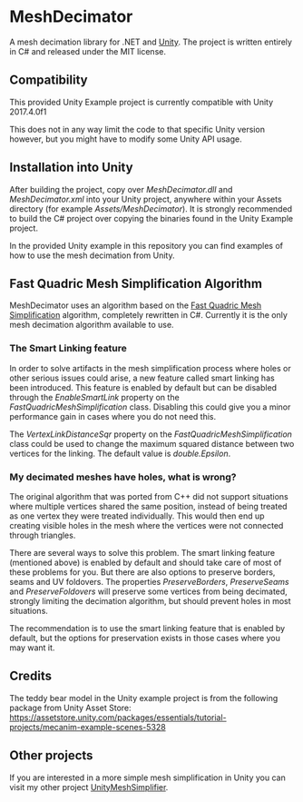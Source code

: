 # MeshDecimator
A mesh decimation library for .NET and [Unity](https://unity3d.com/). The project is written entirely in C# and released under the MIT license.

## Compatibility
This provided Unity Example project is currently compatible with Unity 2017.4.0f1

This does not in any way limit the code to that specific Unity version however, but you might have to modify some Unity API usage.

## Installation into Unity
After building the project, copy over *MeshDecimator.dll* and *MeshDecimator.xml* into your Unity project, anywhere within your Assets directory (for example *Assets/MeshDecimator*).
It is strongly recommended to build the C# project over copying the binaries found in the Unity Example project.

In the provided Unity example in this repository you can find examples of how to use the mesh decimation from Unity.

## Fast Quadric Mesh Simplification Algorithm
MeshDecimator uses an algorithm based on the [Fast Quadric Mesh Simplification](https://github.com/sp4cerat/Fast-Quadric-Mesh-Simplification) algorithm, completely rewritten in C#.
Currently it is the only mesh decimation algorithm available to use.

### The Smart Linking feature
In order to solve artifacts in the mesh simplification process where holes or other serious issues could arise, a new feature called smart linking has been introduced. This feature is enabled by default but can be disabled through the *EnableSmartLink* property on the *FastQuadricMeshSimplification* class. Disabling this could give you a minor performance gain in cases where you do not need this.

The *VertexLinkDistanceSqr* property on the *FastQuadricMeshSimplification* class could be used to change the maximum squared distance between two vertices for the linking. The default value is *double.Epsilon*.

### My decimated meshes have holes, what is wrong?
The original algorithm that was ported from C++ did not support situations where multiple vertices shared the same position, instead of being treated as one vertex they were treated individually. This would then end up creating visible holes in the mesh where the vertices were not connected through triangles.

There are several ways to solve this problem. The smart linking feature (mentioned above) is enabled by default and should take care of most of these problems for you. But there are also options to preserve borders, seams and UV foldovers. The properties *PreserveBorders*, *PreserveSeams* and *PreserveFoldovers* will preserve some vertices from being decimated, strongly limiting the decimation algorithm, but should prevent holes in most situations.

The recommendation is to use the smart linking feature that is enabled by default, but the options for preservation exists in those cases where you may want it.

## Credits
The teddy bear model in the Unity example project is from the following package from Unity Asset Store: https://assetstore.unity.com/packages/essentials/tutorial-projects/mecanim-example-scenes-5328

## Other projects
If you are interested in a more simple mesh simplification in Unity you can visit my other project [UnityMeshSimplifier](https://github.com/Whinarn/UnityMeshSimplifier).
